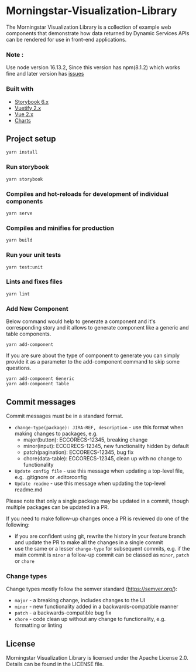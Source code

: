 # Morningstar-Visualization-Library
The Morningstar Visualization Library is a collection of example web components that demonstrate how data returned by Dynamic Services APIs can be rendered for use in front-end applications.

### Note :
Use node version 16.13.2, Since this version has npm(8.1.2) which works fine and later version has [issues](https://getridbug.com/node-js/unexpected-token-when-trying-to-run-npm-install/)

### Built with
* [Storybook 6.x](https://storybook.js.org/)
* [Vuetify 2.x](https://vuetifyjs.com/en/introduction/why-vuetify/)
* [Vue 2.x](https://v2.vuejs.org/)
* [Charts](https://vue-chartjs.org)

## Project setup
```
yarn install
```

### Run storybook
```
yarn storybook
```

### Compiles and hot-reloads for development of individual components 
```
yarn serve
```

### Compiles and minifies for production
```
yarn build
```

### Run your unit tests
```
yarn test:unit
```

### Lints and fixes files
```
yarn lint
```
### Add New Component
Below command would help to generate a component and it's corresponding story and it allows to generate component like a generic and table components.
```
yarn add-component
```

If you are sure about the type of component to generate you can simply provide it as a parameter to the add-component command to skip some questions.
```
yarn add-component Generic
yarn add-component Table
```
## Commit messages

Commit messages must be in a standard format.

* `change-type(package): JIRA-REF, description` - use this format when making changes to packages, e.g.
    * major(button): ECCORECS-12345, breaking change
    * minor(input): ECCORECS-12345, new functionality hidden by default
    * patch(pagination): ECCORECS-12345, bug fix
    * chore(data-table): ECCORECS-12345, clean up with no change to functionality
* `Update config file` - use this message when updating a top-level file, e.g. .gitignore or .editorconfig
* `Update readme` - use this message when updating the top-level readme.md

Please note that only a single package may be updated in a commit, though multiple packages can be updated in a PR.

If you need to make follow-up changes once a PR is reviewed do one of the following:
* if you are confident using git, rewrite the history in your feature branch and update the PR to make all the changes in a single commit
* use the same or a lesser `change-type` for subsequent commits, e.g. if the main commit is `minor` a follow-up commit can be classed as `minor`, `patch` or `chore`

### Change types
Change types mostly follow the semver standard (https://semver.org/):
* `major` - a breaking change, includes changes to the UI
* `minor` - new functionality added in a backwards-compatible manner
* `patch` - a backwards-compatible bug fix
* `chore` - code clean up without any change to functionality, e.g. formatting or linting


## License
Morningstar Visualization Library is licensed under the Apache License 2.0. Details can be found in the LICENSE file.
